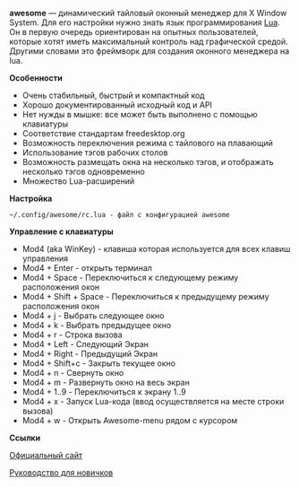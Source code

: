 

**awesome** — динамический тайловый оконный менеджер для X Window
System. Для его настройки нужно знать язык программирования
[Lua](http://www.lua.org/). Он в первую очередь ориентирован на опытных
пользователей, которые хотят иметь максимальный контроль над
графической средой. Другими словами это фреймворк для
создания оконного менеджера на lua.

**Особенности**

  - Очень стабильный, быстрый и компактный код
  - Хорошо документированный исходный код и API
  - Нет нужды в мышке: все может быть выполнено с помощью клавиатуры
  - Соответствие стандартам freedesktop.org
  - Возможность переключения режима с тайлового на плавающий
  - Использование тэгов рабочих столов
  - Возможность размещать окна на несколько тэгов, и отображать
    несколько тэгов одновременно
  - Множество Lua-расширений

**Настройка**

`~/.config/awesome/rc.lua - файл с конфигурацией awesome `

**Управление с клавиатуры**

  - Mod4 (aka WinKey) - клавиша которая используется для всех клавиш
    управления
  - Mod4 + Enter - открыть терминал
  - Mod4 + Space - Переключиться к следующему режиму расположения окон
  - Mod4 + Shift + Space - Переключиться к предыдущему режиму
    расположения окон
  - Mod4 + j - Выбрать следующее окно
  - Mod4 + k - Выбрать предыдущее окно
  - Mod4 + r - Строка вызова
  - Mod4 + Left - Следующий Экран
  - Mod4 + Right - Предыдущий Экран
  - Mod4 + Shift+с - Закрыть текущее окно
  - Mod4 + n - Свернуть окно
  - Mod4 + m - Развернуть окно на весь экран
  - Mod4 + 1..9 - Переключиться к экрану 1..9
  - Mod4 + x - Запуск Lua-кода (ввод осуществляется на месте строки
    вызова)
  - Mod4 + w - Открыть Awesome-menu рядом с курсором

**Ссылки**

[Официальный сайт](http://awesome.naquadah.org/)

[Руководство для
новичков](http://awesome.naquadah.org/wiki/My_first_awesome)

